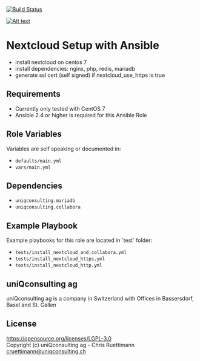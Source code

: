 [![Build Status](https://travis-ci.org/uniQconsulting-ag/ansible.os-basic.svg?branch=master)](https://travis-ci.org/uniQconsulting-ag/ansible.nextcloud)

[![Alt text](https://www.uniqconsulting.ch/images/logo.png)](https://www.uniqconsulting.ch/)

Nextcloud Setup with Ansible
=================

* install nextcloud on centos 7
* install dependencies: nginx, php, redis, mariadb
* generate ssl cert (self signed) if nextcloud_use_https is true

Requirements
------------

* Currently only tested with CentOS 7
* Ansible 2.4 or higher is required for this Ansible Role

Role Variables
--------------
Variables are self speaking or documented in:   
* `defaults/main.yml`
* `vars/main.yml`

Dependencies
------------

* `uniqconsulting.mariadb`
* `uniqconsulting.collabora`

Example Playbook
----------------

Example playbooks for this role are located in ´test´ folder:
* `tests/install_nextcloud_and_collabora.yml`
* `tests/install_nextcloud_https.yml`
* `tests/install_nextcloud_http.yml`

uniQconsulting ag
-----------------

uniQconsulting ag is a company in Switzerland with Offices in Bassersdorf, Basel and St. Gallen

License
--------------
https://opensource.org/licenses/LGPL-3.0    
Copyright (c) uniQconsulting ag - Chris Ruettimann <cruettimann@uniqconsulting.ch>

